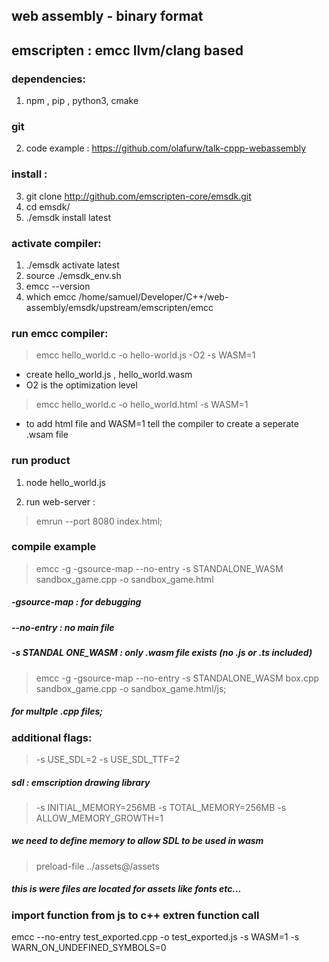 ## web assembly - binary format 

## emscripten : emcc llvm/clang based 
 


### dependencies:
1. npm , pip , python3, cmake

### git 
2. code example : https://github.com/olafurw/talk-cppp-webassembly

### install :
3.  git clone http://github.com/emscripten-core/emsdk.git
4.  cd emsdk/
5.  ./emsdk install latest

### activate compiler:
1.  ./emsdk activate latest
2.  source ./emsdk_env.sh
3.  emcc --version
4.  which emcc
/home/samuel/Developer/C++/web-assembly/emsdk/upstream/emscripten/emcc

### run emcc compiler:

> emcc hello_world.c -o hello-world.js -O2 -s WASM=1
-  create hello_world.js , hello_world.wasm
-  O2 is the optimization level

> emcc hello_world.c -o hello_world.html -s WASM=1 
-  to add html file and WASM=1 tell the compiler to create a seperate .wsam file


### run product 
1. node hello_world.js

2. run web-server :
>  emrun --port 8080 index.html;


### compile example

> emcc -g -gsource-map --no-entry -s STANDALONE_WASM sandbox_game.cpp -o sandbox_game.html

##### -gsource-map              : for debugging
##### --no-entry                : no main file
##### -s STANDAL ONE_WASM       : only .wasm file exists (no .js or .ts included)

> emcc -g -gsource-map --no-entry -s STANDALONE_WASM box.cpp sandbox_game.cpp -o sandbox_game.html/js;

##### for multple .cpp files;


### additional flags:

> -s USE_SDL=2 -s USE_SDL_TTF=2

##### sdl : emscription drawing library 

> -s INITIAL_MEMORY=256MB -s TOTAL_MEMORY=256MB -s ALLOW_MEMORY_GROWTH=1

##### we need to define memory to allow SDL to be used in wasm 

> preload-file ../assets@/assets

##### this is were files are located for assets like fonts etc...



### import function from js to c++ extren function call

emcc --no-entry  test_exported.cpp -o test_exported.js -s WASM=1 -s WARN_ON_UNDEFINED_SYMBOLS=0



